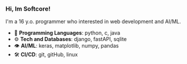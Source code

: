 ### Hi, Im Softcore!

I'm a 16 y.o. programmer who interested in web development and AI/ML.

- 💾 **Programming Languages**: python, c, java
- ⚙ **Tech and Databases**: django, fastAPI, sqlite
- 👁 **AI/ML**: keras, matplotlib, numpy, pandas
- 🛠 **CI/CD**: git, gitHub, linux
